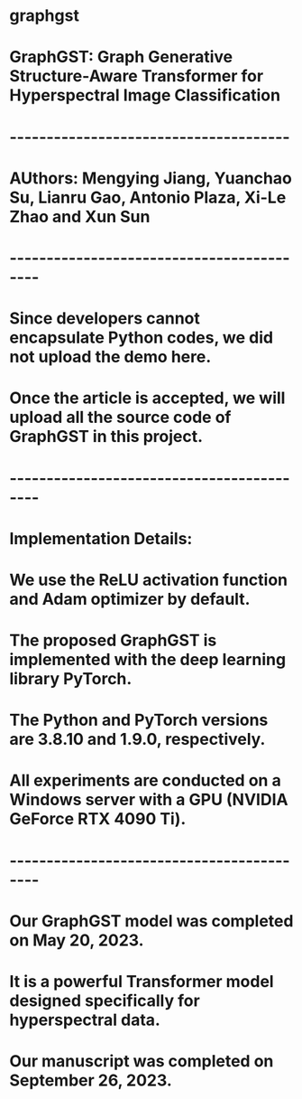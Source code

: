 # graphgst
#
# GraphGST: Graph Generative Structure-Aware Transformer for Hyperspectral Image Classification
# --------------------------------------
# AUthors: Mengying Jiang, Yuanchao Su, Lianru Gao, Antonio Plaza, Xi-Le Zhao and Xun Sun
# ------------------------------------------
# Since developers cannot encapsulate Python codes, we did not upload the demo here.
# Once the article is accepted, we will upload all the source code of GraphGST in this project.
# ------------------------------------------
# Implementation Details:
#
# We use the ReLU activation function and Adam optimizer by default. 
# The proposed GraphGST is implemented with the deep learning library PyTorch. 
# The Python and PyTorch versions are 3.8.10 and 1.9.0, respectively. 
# All experiments are conducted on a Windows server with a GPU (NVIDIA GeForce RTX 4090 Ti).
# ------------------------------------------
# Our GraphGST model was completed on May 20, 2023. 
# It is a powerful Transformer model designed specifically for hyperspectral data.
# Our manuscript was completed on September 26, 2023.
